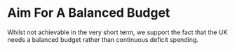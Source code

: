 Aim For A Balanced Budget
=========================

Whilst not achievable in the very short term, we support the fact that 
the UK needs a balanced budget rather than continuous deficit spending.   
